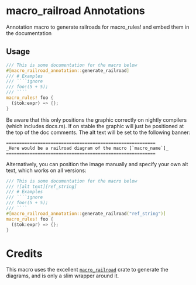 # macro_railroad Annotations
Annotation macro to generate railroads for macro_rules! and embed them in the documentation

## Usage
```rs
/// This is some documentation for the macro below
#[macro_railroad_annotation::generate_railroad]
/// # Examples
/// ````ignore
/// foo!(5 + 5);
/// ````
macro_rules! foo {
  ($tok:expr) => {};
}
```

Be aware that this only positions the graphic correctly on nightly compilers (which includes docs.rs).
If on stable the graphic will just be positioned at the top of the doc comments.
The alt text will be set to the following banner:
```
=========================================================
_Here would be a railroad diagram of the macro [`macro_name`]_
=========================================================
```

Alternatively, you can position the image manually and specify your own alt text, which works on all versions:
```rs
/// This is some documentation for the macro below
/// ![alt text][ref_string]
/// # Examples
/// ````ignore
/// foo!(5 + 5);
/// ````
#[macro_railroad_annotation::generate_railroad("ref_string")]
macro_rules! foo {
  ($tok:expr) => {};
}
```

# Credits
This macro uses the excellent [`macro_railroad`](https://crates.io/crates/macro_railroad) crate to generate the diagrams, and is only a slim wrapper around it.
